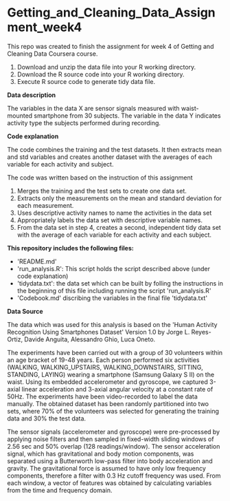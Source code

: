 # Getting_and_Cleaning_Data_Assignment_week4

This repo was created to finish the assignment for week 4 of Getting and Cleaning Data Coursera course.

1. Download and unzip the data file into your R working directory.
2. Download the R source code into your R working directory.
3. Execute R source code to generate tidy data file.

<b>Data description</b>

The variables in the data X are sensor signals measured with waist-mounted smartphone from 30 subjects. The variable in the data Y indicates activity type the subjects performed during recording.

<b>Code explanation </b>

The code combines the training and the test datasets. It then extracts mean and std variables and creates another dataset with the averages of each variable for each activity and subject.

The code was written based on the instruction of this assignment

1. Merges the training and the test sets to create one data set.
2. Extracts only the measurements on the mean and standard deviation for each measurement.
3. Uses descriptive activity names to name the activities in the data set
4. Appropriately labels the data set with descriptive variable names.
5. From the data set in step 4, creates a second, independent tidy data set with the average of each variable for each activity and each subject.

<b>This repository includes the following files: </b>

- 'README.md' 
- 'run_analysis.R': This script holds the script described above (under code explanation)
- 'tidydata.txt': the data set which can be built by folling the instructions in the beginning of this file including running the script 'run_analysis.R' 
- 'Codebook.md' discribing the variables in the final file 'tidydata.txt'

<b>Data Source</b>

The data which was used for this analysis is based on the 'Human Activity Recognition Using Smartphones Dataset' Version 1.0 by 
Jorge L. Reyes-Ortiz, Davide Anguita, Alessandro Ghio, Luca Oneto.

The experiments have been carried out with a group of 30 volunteers within an age bracket of 19-48 years. Each person performed six activities (WALKING, WALKING_UPSTAIRS, WALKING_DOWNSTAIRS, SITTING, STANDING, LAYING) wearing a smartphone (Samsung Galaxy S II) on the waist. Using its embedded accelerometer and gyroscope, we captured 3-axial linear acceleration and 3-axial angular velocity at a constant rate of 50Hz. The experiments have been video-recorded to label the data manually. The obtained dataset has been randomly partitioned into two sets, where 70% of the volunteers was selected for generating the training data and 30% the test data. 

The sensor signals (accelerometer and gyroscope) were pre-processed by applying noise filters and then sampled in fixed-width sliding windows of 2.56 sec and 50% overlap (128 readings/window). The sensor acceleration signal, which has gravitational and body motion components, was separated using a Butterworth low-pass filter into body acceleration and gravity. The gravitational force is assumed to have only low frequency components, therefore a filter with 0.3 Hz cutoff frequency was used. From each window, a vector of features was obtained by calculating variables from the time and frequency domain. 
